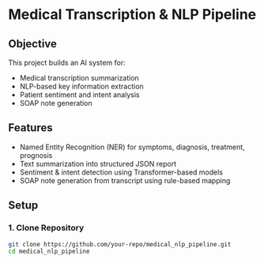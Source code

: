 # Medical Transcription & NLP Pipeline

## Objective
This project builds an AI system for:
- Medical transcription summarization
- NLP-based key information extraction
- Patient sentiment and intent analysis
- SOAP note generation

## Features
- Named Entity Recognition (NER) for symptoms, diagnosis, treatment, prognosis
- Text summarization into structured JSON report
- Sentiment & intent detection using Transformer-based models
- SOAP note generation from transcript using rule-based mapping

## Setup

### 1. Clone Repository
```bash
git clone https://github.com/your-repo/medical_nlp_pipeline.git
cd medical_nlp_pipeline
